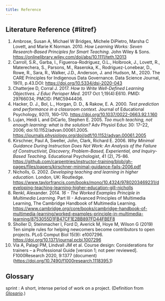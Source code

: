 ```yaml
---
title: Reference
---
```


## Literature Reference {#litref}

1. Ambrose, Susan A, Michael W Bridges, Michele DiPietro, Marsha C Lovett, and Marie K Norman. 2010. _How Learning Works: Seven Research-Based Principles for Smart Teaching._ John Wiley & Sons. https://onlinelibrary.wiley.com/doi/abs/10.1111/teth.12013
1. Carroll, S.R., Garba, I., Figueroa-Rodríguez, O.L., Holbrook, J., Lovett, R., Materechera, S., Parsons, M., Raseroka, K., Rodriguez-Lonebear, D., Rowe, R., Sara, R., Walker, J.D., Anderson, J. and Hudson, M., 2020. The CARE Principles for Indigenous Data Governance.  Data Science Journal,  19(1), p.43.DOI: https://doi.org/10.5334/dsj-2020-043
1. Chatterjee D, Corral J. 2017. _How to Write Well-Defined Learning Objectives. J Educ Perioper Med._ 2017 Oct 1;19(4):E610. PMID: 29766034; PMCID: PMC5944406.
1. Hacker, D. J., Bol, L., Horgan, D. D., & Rakow, E. A. 2000. _Test prediction and performance in a classroom context._ Journal of Educational Psychology, 92(1), 160–170. https://doi.org/10.1037/0022-0663.92.1.160
1. Lujan, Heidi L and DiCarlo, Stephen E. 2005. _Too much teaching, not enough learning: what is the solution?_ Adv Physiol Educ 30: 17–22, 2006; doi:10.1152/advan.00061.2005. https://journals.physiology.org/doi/pdf/10.1152/advan.00061.2005
1. Kirschner, Paul A, Sweller, John, Clark, Richard E. 2006. _Why Minimal Guidance During Instruction Does Not Work: An Analysis of the Failure of Constructivist, Discovery, Problem-Based, Experiential, and Inquiry-Based Teaching._ Educational Psychologist, 41 (2), 75-86. https://github.com/carpentries/instructor-training/blob/gh-pages/files/papers/kirschner-minimal-guidance-fails-2006.pdf
1. Nicholls, G. 2002. _Developing teaching and learning in higher education._ London, UK: Routledge. https://www.taylorfrancis.com/books/mono/10.4324/9780203469231/developing-teaching-learning-higher-education-gill-nicholls
1. Renkl, Alexander. 2014. _16 - The Worked Examples Principle in Multimedia Learning._ Part III - Advanced Principles of Multimedia Learning, The Cambridge Handbook of Multimedia Learning. https://www.cambridge.org/core/books/cambridge-handbook-of-multimedia-learning/worked-examples-principle-in-multimedia-learning/8753055D1FB47CF1E2BB897FD44FBEF8
1. Sholler D, Steinmacher I, Ford D, Averick M, Hoye M, Wilson G (2019) Ten simple rules for helping newcomers become contributors to open projects. PLoS Comput Biol 15(9): e1007296. https://doi.org/10.1371/journal.pcbi.1007296
1.  Via A, Palagi PM, Lindvall JM et al. Course design: Considerations for trainers – a Professional Guide [version 1; not peer reviewed]. F1000Research 2020, 9:1377 (document) (https://doi.org/10.7490/f1000research.1118395.1) 


## Glossary

sprint
: A short, intense period of work on a project. (Definition from [_Glosario_](https://glosario.carpentries.org/en/).)
  

